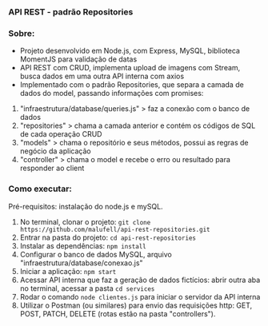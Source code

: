 ### API REST - padrão Repositories

### Sobre:

- Projeto desenvolvido em Node.js, com Express, MySQL, biblioteca MomentJS para validação de datas
- API REST com CRUD, implementa upload de imagens com Stream, busca dados em uma outra API interna com axios
- Implementado com o padrão Repositories, que separa a camada de dados do model, passando informações com promises:

1. "infraestrutura/database/queries.js" > faz a conexão com o banco de dados
2. "repositories" > chama a camada anterior e contém os códigos de SQL de cada operação CRUD
3. "models" >  chama o repositório e seus métodos, possui as regras de negócio da aplicação
4. "controller" > chama o model e recebe o erro ou resultado para responder ao client

### Como executar:

Pré-requisitos: instalação do node.js e mySQL.

1. No terminal, clonar o projeto: `git clone https://github.com/malufell/api-rest-repositories.git`
2. Entrar na pasta do projeto: `cd api-rest-repositories`
3. Instalar as dependências: `npm install`
4. Configurar o banco de dados MySQL, arquivo "infraestrutura/database/conexao.js"
5. Iniciar a aplicação: `npm start`
6. Acessar API interna que faz a geração de dados fictícios: abrir outra aba no terminal, acessar a pasta `cd services`
7. Rodar o comando `node clientes.js` para iniciar o servidor da API interna
8. Utilizar o Postman (ou similares) para envio das requisições http: GET, POST, PATCH, DELETE (rotas estão na pasta "controllers").



